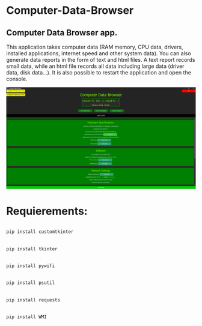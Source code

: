# Computer-Data-Browser
<h2>Computer Data Browser app.</h2>

This application takes computer data (RAM memory, CPU data, drivers, installed applications, internet speed and other system data). You can also generate data reports in the form of text and html files. A text report records small data, while an html file records all data including large data (driver data, disk data...). It is also possible to restart the application and open the console.

![](screen.png)

<h1>Requierements:</h1>

##
    pip install customtkinter

##
    pip install tkinter

##
    pip install pywifi

##
    pip install psutil

##
    pip install requests

## 
    pip install WMI
